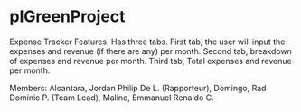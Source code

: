 # plGreenProject

Expense Tracker
Features:  Has three tabs. First tab, the user will input the expenses and revenue (if there are any) per month. Second tab, breakdown of expenses and revenue per month. Third tab, Total expenses and revenue per month.

Members:
Alcantara, Jordan Philip De L. (Rapporteur), 
Domingo, Rad Dominic P. (Team Lead), 
Malino, Emmanuel Renaldo C.
